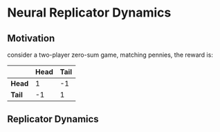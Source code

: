 # Neural Replicator Dynamics

## Motivation

consider a two-player zero-sum game, matching pennies, the reward is:

|          | Head | Tail |
| -------- | ---- | ---- |
| **Head** | 1    | -1   |
| **Tail** | -1   | 1    |



## Replicator Dynamics

